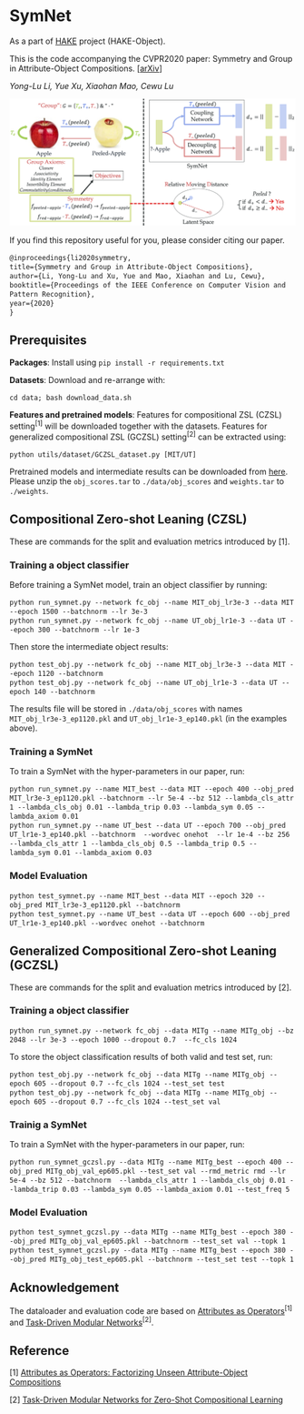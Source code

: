 # SymNet
As a part of [HAKE](http://hake-mvig.cn/) project (HAKE-Object).

This is the code accompanying the CVPR2020 paper: Symmetry and Group in Attribute-Object Compositions. [[arXiv](url)]

*Yong-Lu Li, Yue Xu, Xiaohan Mao, Cewu Lu*

![Overview](./data/overview.png)

If you find this repository useful for you, please consider citing our paper.

	@inproceedings{li2020symmetry,
	title={Symmetry and Group in Attribute-Object Compositions},
	author={Li, Yong-Lu and Xu, Yue and Mao, Xiaohan and Lu, Cewu},
	booktitle={Proceedings of the IEEE Conference on Computer Vision and Pattern Recognition},
	year={2020}
	}


## Prerequisites

**Packages**: Install using `pip install -r requirements.txt`

**Datasets**: Download and re-arrange with:
	
	cd data; bash download_data.sh

**Features and pretrained models**: Features for compositional ZSL (CZSL) setting<sup>[1]</sup> will be downloaded together with the datasets. Features for generalized compositional ZSL (GCZSL) setting<sup>[2]</sup> can be extracted using:

	python utils/dataset/GCZSL_dataset.py [MIT/UT]

Pretrained models and intermediate results can be downloaded from [here](url). Please unzip the `obj_scores.tar` to `./data/obj_scores` and `weights.tar` to `./weights`.


## Compositional Zero-shot Leaning (CZSL)

These are commands for the split and evaluation metrics introduced by [1].

### Training a object classifier

Before training a SymNet model, train an object classifier by running:

	python run_symnet.py --network fc_obj --name MIT_obj_lr3e-3 --data MIT --epoch 1500 --batchnorm --lr 3e-3
	python run_symnet.py --network fc_obj --name UT_obj_lr1e-3 --data UT --epoch 300 --batchnorm --lr 1e-3

Then store the intermediate object results:

	python test_obj.py --network fc_obj --name MIT_obj_lr3e-3 --data MIT --epoch 1120 --batchnorm
	python test_obj.py --network fc_obj --name UT_obj_lr1e-3 --data UT --epoch 140 --batchnorm

The results file will be stored in `./data/obj_scores` with names `MIT_obj_lr3e-3_ep1120.pkl` and `UT_obj_lr1e-3_ep140.pkl` (in the examples above).

### Training a SymNet

To train a SymNet with the hyper-parameters in our paper, run:

	python run_symnet.py --name MIT_best --data MIT --epoch 400 --obj_pred MIT_lr3e-3_ep1120.pkl --batchnorm --lr 5e-4 --bz 512 --lambda_cls_attr 1 --lambda_cls_obj 0.01 --lambda_trip 0.03 --lambda_sym 0.05 --lambda_axiom 0.01
	python run_symnet.py --name UT_best --data UT --epoch 700 --obj_pred UT_lr1e-3_ep140.pkl --batchnorm  --wordvec onehot  --lr 1e-4 --bz 256 --lambda_cls_attr 1 --lambda_cls_obj 0.5 --lambda_trip 0.5 --lambda_sym 0.01 --lambda_axiom 0.03



### Model Evaluation

	python test_symnet.py --name MIT_best --data MIT --epoch 320 --obj_pred MIT_lr3e-3_ep1120.pkl --batchnorm
	python test_symnet.py --name UT_best --data UT --epoch 600 --obj_pred UT_lr1e-3_ep140.pkl --wordvec onehot --batchnorm



## Generalized Compositional Zero-shot Leaning (GCZSL)

These are commands for the split and evaluation metrics introduced by [2].

### Training a object classifier

	python run_symnet.py --network fc_obj --data MITg --name MITg_obj --bz 2048 --lr 3e-3 --epoch 1000 --dropout 0.7  --fc_cls 1024

To store the object classification results of both valid and test set, run:

	python test_obj.py --network fc_obj --data MITg --name MITg_obj --epoch 605 --dropout 0.7 --fc_cls 1024 --test_set test
	python test_obj.py --network fc_obj --data MITg --name MITg_obj --epoch 605 --dropout 0.7 --fc_cls 1024 --test_set val


### Trainig a SymNet
To train a SymNet with the hyper-parameters in our paper, run:

	python run_symnet_gczsl.py --data MITg --name MITg_best --epoch 400 --obj_pred MITg_obj_val_ep605.pkl --test_set val --rmd_metric rmd --lr 5e-4 --bz 512 --batchnorm  --lambda_cls_attr 1 --lambda_cls_obj 0.01 --lambda_trip 0.03 --lambda_sym 0.05 --lambda_axiom 0.01 --test_freq 5


### Model Evaluation

	python test_symnet_gczsl.py --data MITg --name MITg_best --epoch 380 --obj_pred MITg_obj_val_ep605.pkl --batchnorm --test_set val --topk 1
	python test_symnet_gczsl.py --data MITg --name MITg_best --epoch 380 --obj_pred MITg_obj_test_ep605.pkl --batchnorm --test_set test --topk 1



## Acknowledgement
The dataloader and evaluation code are based on [Attributes as Operators](https://github.com/Tushar-N/attributes-as-operators)<sup>[1]</sup> and [Task-Driven Modular Networks](https://github.com/facebookresearch/taskmodularnets)<sup>[2]</sup>.



## Reference

[1] [Attributes as Operators: Factorizing Unseen Attribute-Object Compositions](https://arxiv.org/abs/1803.09851)

[2] [Task-Driven Modular Networks for Zero-Shot Compositional Learning](https://arxiv.org/abs/1905.05908)
